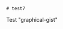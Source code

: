                                                                                                                                             # test7
Test "graphical-gist"